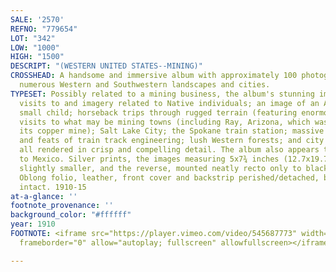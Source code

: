```yaml
---
SALE: '2570'
REFNO: "779654"
LOT: "342"
LOW: "1000"
HIGH: "1500"
DESCRIPT: "(WESTERN UNITED STATES--MINING)"
CROSSHEAD: A handsome and immersive album with approximately 100 photographs showing
  numerous Western and Southwestern landscapes and cities.
TYPESET: Possibly related to a mining business, the album's stunning imagery includes
  visits to and imagery related to Native individuals; an image of an Asian man and
  small child; horseback trips through rugged terrain (featuring enormous cacti);
  visits to what may be mining towns (including Ray, Arizona, which was known for
  its copper mine); Salt Lake City; the Spokane train station; massive train bridges
  and feats of train track engineering; lush Western forests; and city street scenes,
  all rendered in crisp and compelling detail. The album also appears to show travels
  to Mexico. Silver prints, the images measuring 5x7¾ inches (12.7x19.7 cm.), and
  slightly smaller, and the reverse, mounted neatly recto only to black paper pages.
  Oblong folio, leather, front cover and backstrip perished/detached, but the binding
  intact. 1910-15
at-a-glance: ''
footnote_provenance: ''
background_color: "#ffffff"
year: 1910
FOOTNOTE: <iframe src="https://player.vimeo.com/video/545687773" width="640" height="564"
  frameborder="0" allow="autoplay; fullscreen" allowfullscreen></iframe>

---
```

